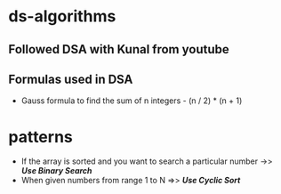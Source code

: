 # ds-algorithms

## Followed DSA with Kunal from youtube

## Formulas used in DSA 
- Gauss formula to find the sum of n integers - 
    (n / 2) * (n + 1)

# patterns

- If the array is sorted and you want to search a particular number ->> ***Use Binary Search***
- When given numbers from range 1 to N =>> ***Use Cyclic Sort***
